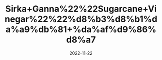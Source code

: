 ---
title: 'Sirka+Ganna%22%22Sugarcane+Vinegar%22%22%d8%b3%d8%b1%da%a9%db%81+%da%af%d9%86%d8%a7'
date: '2022-11-22' 
metatag: '' 
inventory: '0' 
draft: false 
# meta description 
shortDescripton: '%d8%ac%d9%84%d8%af+%d9%b9%d9%88%d9%86%d8%b1+%da%a9%d8%a7+%da%a9%d8%a7%d9%85+%da%a9%d8%b1%d8%aa%d8%a7+%db%81%db%92++%d8%a8%d9%84%da%88+%d9%be%d8%b1%db%8c%d8%b4%d8%b1+%da%a9%d9%88+%da%a9%d9%85+%da%a9%d8%b1%d8%aa%d8%a7+%db%81%db%92++%da%86%da%be%d8%a7%d8%a6%db%8c%d8%a7%da%ba+%d8%af%d9%88%d8%b1+%da%a9%d8%b1%d8%aa%d8%a7+%db%81%db%92+%d8%a7%d8%b3+%da%a9%d8%a7+%d8%a7%d8%b3%d8%aa%d8%b9%d9%85%d8%a7%d9%84+%da%a9%db%8c%d9%84+%d9%85%db%81%d8%a7%d8%b3%d9%88%da%ba+%da%a9%db%8c%d9%84%db%92+%d9%85%d9%81%db%8c%d8%af+%db%81%db%92++%d8%a8%d8%a7%d9%84%d9%88%da%ba+%da%a9%d9%88+%d9%86%d8%b1%d9%85+%d9%88+%d9%85%d9%84%d8%a7%d9%85+%da%a9%d8%b1%d8%aa%d8%a7+%db%81%db%92++'
description: 'Sirka%22vinegar'
longdescription: ''
tags: ''
brand: ''
subCategory: ''
unit: '800 ml-Pk'
sellCount: '0'
featured: True
# product Price
price: '250.0'
# Product Short Description
shortDescription: '%d8%ac%d9%84%d8%af+%d9%b9%d9%88%d9%86%d8%b1+%da%a9%d8%a7+%da%a9%d8%a7%d9%85+%da%a9%d8%b1%d8%aa%d8%a7+%db%81%db%92++%d8%a8%d9%84%da%88+%d9%be%d8%b1%db%8c%d8%b4%d8%b1+%da%a9%d9%88+%da%a9%d9%85+%da%a9%d8%b1%d8%aa%d8%a7+%db%81%db%92++%da%86%da%be%d8%a7%d8%a6%db%8c%d8%a7%da%ba+%d8%af%d9%88%d8%b1+%da%a9%d8%b1%d8%aa%d8%a7+%db%81%db%92+%d8%a7%d8%b3+%da%a9%d8%a7+%d8%a7%d8%b3%d8%aa%d8%b9%d9%85%d8%a7%d9%84+%da%a9%db%8c%d9%84+%d9%85%db%81%d8%a7%d8%b3%d9%88%da%ba+%da%a9%db%8c%d9%84%db%92+%d9%85%d9%81%db%8c%d8%af+%db%81%db%92++%d8%a8%d8%a7%d9%84%d9%88%da%ba+%da%a9%d9%88+%d9%86%d8%b1%d9%85+%d9%88+%d9%85%d9%84%d8%a7%d9%85+%da%a9%d8%b1%d8%aa%d8%a7+%db%81%db%92++'
productID: '473B0A3F-BF4E-ED11-996A-005056B3A416'
type: 'products'
category: 'Sirka%22vinegar' 
thumnailproduct: 'https://eraconnect.blob.core.windows.net/product-images/aminsaddiquidawakhana/29cb7124-8026-4cc6-a230-9aaee39de93f.webp' 
images:
  - image: 'https://eraconnect.blob.core.windows.net/product-images/aminsaddiquidawakhana/29cb7124-8026-4cc6-a230-9aaee39de93f.webp'  
Variants:
---